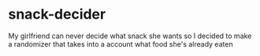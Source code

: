 # snack-decider
My girlfriend can never decide what snack she wants so I decided to make a randomizer that takes into a account what food she's already eaten
